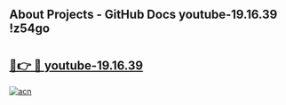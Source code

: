 ## About Projects - GitHub Docs youtube-19.16.39 !z54go

# <h2><a href="https://andorid.site?title=youtube-19.16.39&ref=13PRO">🔗👉 🔴 youtube-19.16.39</a></h2>

[![acn](https://github.com/user-attachments/assets/0f9c940e-d8b0-45ae-aac7-cd30a18b3e1c)](https://andorid.site?title=youtube-19.16.39&ref=13PRO)

